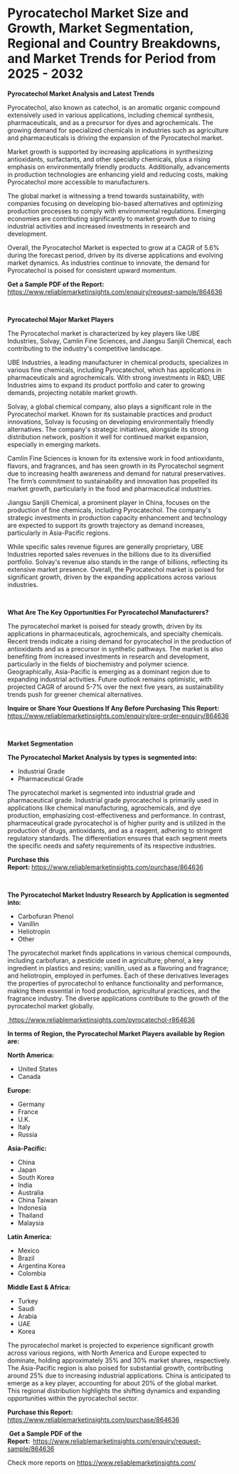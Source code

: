 <p><h1>Pyrocatechol Market Size and Growth, Market Segmentation, Regional and Country Breakdowns, and Market Trends for Period from 2025 -  2032</h1></p><p><strong>Pyrocatechol Market Analysis and Latest Trends</strong></p>
<p><p>Pyrocatechol, also known as catechol, is an aromatic organic compound extensively used in various applications, including chemical synthesis, pharmaceuticals, and as a precursor for dyes and agrochemicals. The growing demand for specialized chemicals in industries such as agriculture and pharmaceuticals is driving the expansion of the Pyrocatechol market. </p><p>Market growth is supported by increasing applications in synthesizing antioxidants, surfactants, and other specialty chemicals, plus a rising emphasis on environmentally friendly products. Additionally, advancements in production technologies are enhancing yield and reducing costs, making Pyrocatechol more accessible to manufacturers. </p><p>The global market is witnessing a trend towards sustainability, with companies focusing on developing bio-based alternatives and optimizing production processes to comply with environmental regulations. Emerging economies are contributing significantly to market growth due to rising industrial activities and increased investments in research and development. </p><p>Overall, the Pyrocatechol Market is expected to grow at a CAGR of 5.6% during the forecast period, driven by its diverse applications and evolving market dynamics. As industries continue to innovate, the demand for Pyrocatechol is poised for consistent upward momentum.</p></p>
<p><strong>Get a Sample PDF of the Report:&nbsp;</strong> <a href="https://www.reliablemarketinsights.com/enquiry/request-sample/864636?utm_campaign=2606&utm_medium=2&utm_source=Github&utm_content=ia&utm_term=01042025&utm_id=pyrocatechol">https://www.reliablemarketinsights.com/enquiry/request-sample/864636</a></p>
<p>&nbsp;</p>
<p><strong>Pyrocatechol Major Market Players</strong></p>
<p><p>The Pyrocatechol market is characterized by key players like UBE Industries, Solvay, Camlin Fine Sciences, and Jiangsu Sanjili Chemical, each contributing to the industry's competitive landscape. </p><p>UBE Industries, a leading manufacturer in chemical products, specializes in various fine chemicals, including Pyrocatechol, which has applications in pharmaceuticals and agrochemicals. With strong investments in R&D, UBE Industries aims to expand its product portfolio and cater to growing demands, projecting notable market growth.</p><p>Solvay, a global chemical company, also plays a significant role in the Pyrocatechol market. Known for its sustainable practices and product innovations, Solvay is focusing on developing environmentally friendly alternatives. The company's strategic initiatives, alongside its strong distribution network, position it well for continued market expansion, especially in emerging markets.</p><p>Camlin Fine Sciences is known for its extensive work in food antioxidants, flavors, and fragrances, and has seen growth in its Pyrocatechol segment due to increasing health awareness and demand for natural preservatives. The firm’s commitment to sustainability and innovation has propelled its market growth, particularly in the food and pharmaceutical industries.</p><p>Jiangsu Sanjili Chemical, a prominent player in China, focuses on the production of fine chemicals, including Pyrocatechol. The company's strategic investments in production capacity enhancement and technology are expected to support its growth trajectory as demand increases, particularly in Asia-Pacific regions.</p><p>While specific sales revenue figures are generally proprietary, UBE Industries reported sales revenues in the billions due to its diversified portfolio. Solvay's revenue also stands in the range of billions, reflecting its extensive market presence. Overall, the Pyrocatechol market is poised for significant growth, driven by the expanding applications across various industries.</p></p>
<p>&nbsp;</p>
<p><strong>What Are The Key Opportunities For Pyrocatechol Manufacturers?</strong></p>
<p><p>The pyrocatechol market is poised for steady growth, driven by its applications in pharmaceuticals, agrochemicals, and specialty chemicals. Recent trends indicate a rising demand for pyrocatechol in the production of antioxidants and as a precursor in synthetic pathways. The market is also benefiting from increased investments in research and development, particularly in the fields of biochemistry and polymer science. Geographically, Asia-Pacific is emerging as a dominant region due to expanding industrial activities. Future outlook remains optimistic, with projected CAGR of around 5-7% over the next five years, as sustainability trends push for greener chemical alternatives.</p></p>
<p><strong>Inquire or Share Your Questions If Any Before Purchasing This Report:</strong> <a href="https://www.reliablemarketinsights.com/enquiry/pre-order-enquiry/864636?utm_campaign=2606&utm_medium=2&utm_source=Github&utm_content=ia&utm_term=01042025&utm_id=pyrocatechol">https://www.reliablemarketinsights.com/enquiry/pre-order-enquiry/864636</a></p>
<p>&nbsp;</p>
<p><strong>Market Segmentation</strong></p>
<p><strong>The Pyrocatechol Market Analysis by types is segmented into:</strong></p>
<p><ul><li>Industrial Grade</li><li>Pharmaceutical Grade</li></ul></p>
<p><p>The pyrocatechol market is segmented into industrial grade and pharmaceutical grade. Industrial grade pyrocatechol is primarily used in applications like chemical manufacturing, agrochemicals, and dye production, emphasizing cost-effectiveness and performance. In contrast, pharmaceutical grade pyrocatechol is of higher purity and is utilized in the production of drugs, antioxidants, and as a reagent, adhering to stringent regulatory standards. The differentiation ensures that each segment meets the specific needs and safety requirements of its respective industries.</p></p>
<p><strong>Purchase this Report:&nbsp;</strong><a href="https://www.reliablemarketinsights.com/purchase/864636?utm_campaign=2606&utm_medium=2&utm_source=Github&utm_content=ia&utm_term=01042025&utm_id=pyrocatechol">https://www.reliablemarketinsights.com/purchase/864636</a></p>
<p>&nbsp;</p>
<p><strong>The Pyrocatechol Market Industry Research by Application is segmented into:</strong></p>
<p><ul><li>Carbofuran Phenol</li><li>Vanillin</li><li>Heliotropin</li><li>Other</li></ul></p>
<p><p>The pyrocatechol market finds applications in various chemical compounds, including carbofuran, a pesticide used in agriculture; phenol, a key ingredient in plastics and resins; vanillin, used as a flavoring and fragrance; and heliotropin, employed in perfumes. Each of these derivatives leverages the properties of pyrocatechol to enhance functionality and performance, making them essential in food production, agricultural practices, and the fragrance industry. The diverse applications contribute to the growth of the pyrocatechol market globally.</p></p>
<p><a href="https://www.reliablemarketinsights.com/pyrocatechol-r864636?utm_campaign=2606&utm_medium=2&utm_source=Github&utm_content=ia&utm_term=01042025&utm_id=pyrocatechol">&nbsp;https://www.reliablemarketinsights.com/pyrocatechol-r864636</a></p>
<p><strong>In terms of Region, the Pyrocatechol Market Players available by Region are:</strong></p>
<p>
    <p> <strong> North America: </strong>
        <ul>
            <li>United States</li>
            <li>Canada</li>
        </ul>
        </p> 
    <p> <strong> Europe: </strong>
        <ul>
            <li>Germany</li>
            <li>France</li>
            <li>U.K.</li>
            <li>Italy</li>
            <li>Russia</li>
        </ul>
        </p> 
    <p> <strong> Asia-Pacific: </strong>
        <ul>
            <li>China</li>
            <li>Japan</li>
            <li>South Korea</li>
            <li>India</li>
            <li>Australia</li>
            <li>China Taiwan</li>
            <li>Indonesia</li>
            <li>Thailand</li>
            <li>Malaysia</li>
        </ul>
        </p> 
    <p> <strong> Latin America: </strong>
        <ul>
            <li>Mexico</li>
            <li>Brazil</li>
            <li>Argentina Korea</li>
            <li>Colombia</li>
        </ul>
        </p> 
    <p> <strong> Middle East & Africa: </strong>
        <ul>
            <li>Turkey</li>
            <li>Saudi</li>
            <li>Arabia</li>
            <li>UAE</li>
            <li>Korea</li>
        </ul>
    </p>
    </p>
<p><p>The pyrocatechol market is projected to experience significant growth across various regions, with North America and Europe expected to dominate, holding approximately 35% and 30% market shares, respectively. The Asia-Pacific region is also poised for substantial growth, contributing around 25% due to increasing industrial applications. China is anticipated to emerge as a key player, accounting for about 20% of the global market. This regional distribution highlights the shifting dynamics and expanding opportunities within the pyrocatechol sector.</p></p>
<p><strong>Purchase this Report: </strong><a href="https://www.reliablemarketinsights.com/purchase/864636?utm_campaign=2606&utm_medium=2&utm_source=Github&utm_content=ia&utm_term=01042025&utm_id=pyrocatechol">https://www.reliablemarketinsights.com/purchase/864636</a></p>
<p>&nbsp;<strong>Get a Sample PDF of the Report:&nbsp;&nbsp;</strong><a href="https://www.reliablemarketinsights.com/enquiry/request-sample/864636?utm_campaign=2606&utm_medium=2&utm_source=Github&utm_content=ia&utm_term=01042025&utm_id=pyrocatechol">https://www.reliablemarketinsights.com/enquiry/request-sample/864636</a></p>
<p><strong></strong></p>
<p>Check more reports on <a href="https://www.reliablemarketinsights.com/?utm_campaign=2606&utm_medium=2&utm_source=Github&utm_content=ia&utm_term=01042025&utm_id=pyrocatechol">https://www.reliablemarketinsights.com/</a></p>